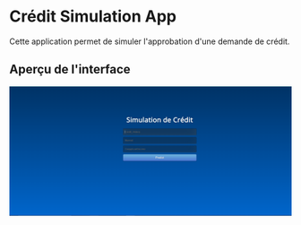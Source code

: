 # Crédit Simulation App

Cette application permet de simuler l'approbation d'une demande de crédit.

## Aperçu de l'interface


![Interface du site](interface.png)
